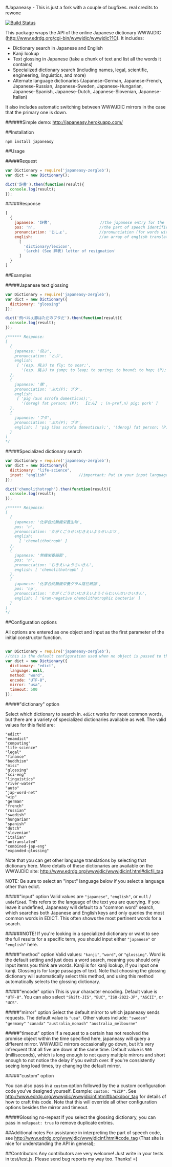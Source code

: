 #Japaneasy - This is just a fork with a couple of bugfixes. real credits to rewonc

[![Build Status](https://travis-ci.org/rewonc/japaneasy.svg?branch=master)](https://travis-ci.org/rewonc/japaneasy)

This package wraps the API of the online Japanese dictionary WWWJDIC (http://www.edrdg.org/cgi-bin/wwwjdic/wwwjdic?1C). It includes:
- Dictionary search in Japanese and English 
- Kanji lookup
- Text glossing in Japanese (take a chunk of text and list all the words it contains)
- Specialized dictionary search (including names, legal, scientific, engineering, linguistics, and more)
- Alternate language dictionaries (Japanese-German, Japanese-French, Japanese-Russian, Japanese-Sweden, Japanese-Hungarian, Japanese-Spanish, Japanese-Dutch, Japanese-Slovenian, Japanese-Italian)

It also includes automatic switching between WWWJDIC mirrors in the case that the primary one is down. 

######Simple demo: http://japaneasy.herokuapp.com/


##Installation

`npm install japaneasy`

##Usage

#####Request

```javascript
var Dictionary = require('japaneasy-zergleb');
var dict = new Dictionary();

dict('辞書').then(function(result){
  console.log(result);
});

```

#####Response
```javascript
[ 
  { 
    japanese: '辞書',                     //the japanese entry for the word
    pos: 'n',                            //the part of speech identifier
    pronunciation: 'じしょ',              //pronunciation (for words with kanji)
    english:                             //an array of english translations (usually more than 1)
      [ 
        'dictionary/lexicon',
        '(arch) (See 辞表) letter of resignation' 
      ]
  }
]

```

##Examples

#####Japanese text glossing

```javascript
var Dictionary = require('japaneasy-zergleb');
var dict = new Dictionary({
  dictionary: "glossing"
});

dict('飛べねぇ豚はただのブタだ').then(function(result){
  console.log(result);
});

/****** Response:
[ 
  { 
    japanese: '飛ぶ',
    pronunciation: 'とぶ',
    english: 
     [ '(esp. 飛ぶ) to fly; to soar;',
       '(esp. 跳ぶ) to jump; to leap; to spring; to bound; to hop; (P); ED ' ] 
  },
  { 
    japanese: '豚',
    pronunciation: 'ぶた(P); ブタ',
    english: 
     [ 'pig (Sus scrofa domesticus);',
       '(derog) fat person; (P);  【とん】 ; (n-pref,n) pig; pork' ] 
  },
  { 
    japanese: 'ブタ',
    pronunciation: 'ぶた(P); ブタ',
    english: [ 'pig (Sus scrofa domesticus);', '(derog) fat person; (P)' ]
  } 
]
*/

```

#####Specialized dictionary search

```javascript
var Dictionary = require('japaneasy-zergleb');
var dict = new Dictionary({
  dictionary: "life-science",
  input: "english"              //important: Put in your input language for all of the specialized dictionaries
});

dict('chemolithotroph').then(function(result){
  console.log(result);
});

/****** Response:
[ 
  { 
    japanese: '化学合成無機栄養生物',
    pos: 'n',
    pronunciation: 'かがくごうせいむきえいようせいぶつ',
    english: 
      [ 'chemolithotroph' ] 
  },
  { 
    japanese: '無機栄養細菌',
    pos: 'n',
    pronunciation: 'むきえいようさいきん',
    english: [ 'chemolithotroph' ] 
  },
  { 
    japanese: '化学合成無機栄養グラム陰性細菌',
    pos: 'np',
    pronunciation: 'かがくごうせいむきえいようぐらむいんせいさいきん',
    english: [ 'Gram-negative chemolithotrophic bacteria' ] 
  }
]
*/

```

##Configuration options

All options are entered as one object and input as the first parameter of the initial constructor function.

```javascript

var Dictionary = require('japaneasy-zergleb');
//this is the default configuration used when no object is passed to the constructor
var dict = new Dictionary({
  dictionary: "edict",
  language: null,
  method: "word",
  encode: "UTF-8",
  mirror: "usa",
  timeout: 500
});
```

#####"dictionary" option

Select which dictionary to search in. `edict` works for most common words, but there are a variety of specialized dictionaries available as well. The valid values for this field are:
```
"edict"
"enamdict"
"computing"
"life-science"
"legal"
"finance"
"buddhism"
"misc"
"glossing"
"sci-eng"
"linguistics"
"river-water"
"auto"
"jap-word-net"
"wip"
"german"
"french"
"russian"
"swedish"
"hungarian"
"spanish"
"dutch"
"slovenian"
"italian"
"untranslated"
"combined-jap-eng"
"expanded-glossing"
```
Note that you can get other language translations by selecting that dictionary here. More details of these dictionaries are available on the WWWJDIC site: http://www.edrdg.org/wwwjdic/wwwjdicinf.html#dicfil_tag

NOTE: Be sure to select an "input" language below if you select a language other than edict.

#####"input" option
Valid values are `"japanese"`, `"english"`, or `null` / `undefined`.  This refers to the language of the text you are querying.
If you leave it undefined, Japaneasy will default to a "common word" search, which searches both Japanese and English keys and only queries the most common words in EDICT. This often shows the most pertinent words for a search. 

######NOTE! If you're looking in a specialized dictionary or want to see the full results for a specific term, you should input either `"japanese"` or `"english"` here. 

#####"method" option
Valid values: `"kanji"`, `"word"`, or `"glossing"`. 
Word is the default setting and just does a word search, meaning you should only input items you think are words.
Kanji is for kanji lookup, if you input one kanji.
Glossing is for large passages of text. Note that choosing the glossing dictionary will automatically select this method, and using this method automatically selects the glossing dictionary.


#####"encode" option
This is your character encoding. Default value is `"UTF-8"`.  You can also select `"Shift-JIS"`, `"EUC"`, `"ISO-2022-JP"`, `"ASCII"`, or `"UCS"`. 


#####"mirror" option
Select the default mirror to which japaneasy sends requests. The default value is `"usa"`. Other values include:
`"sweden"`
`"germany"`
`"canada"`
`"australia_monash"`
`"australia_melbourne"`

#####"timeout" option
If a request to a certain has not resolved the promise object within the time specified here, japaneasy will query a different mirror.  WWWJDIC mirrors occasionally go down, but it's very infrequent that all five are down at the same time.
Default value is `500` (milliseconds), which is long enough to not query multiple mirrors and short enough to not notice the delay if you switch over. If you're consistently seeing long load times, try changing the default mirror. 

#####"custom" option

You can also pass in a `custom` option followed by the a custom configuration code you've designed yourself. Example: `custom: "9ZIP"`.  See http://www.edrdg.org/wwwjdic/wwwjdicinf.html#backdoor_tag for details of how to craft this code. Note that this will override all other configuration options besides the mirror and timeout. 

#####Glossing no-repeat
If you select the glossing dictionary, you can pass in `noRepeat: true` to remove duplicate entries.




##Additional notes
For assistance in interpreting the part of speech code, see http://www.edrdg.org/wwwjdic/wwwjdicinf.html#code_tag
(That site is nice for understanding the API in general);

##Contributors
Any contributors are very welcome!  Just write in your tests in test/test.js.  Please send bug reports my way too.  Thanks! =)
